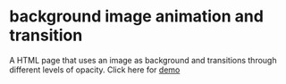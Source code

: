 # background image animation and transition
A HTML page that uses an image as background and transitions through different levels of opacity.
Click here for [demo](https://svethavenk.github.io/background-image-animation-and-transition/color_changer)
